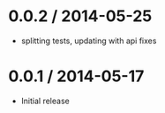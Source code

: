 
0.0.2 / 2014-05-25
==================

 * splitting tests, updating with api fixes

0.0.1 / 2014-05-17
==================

  * Initial release

